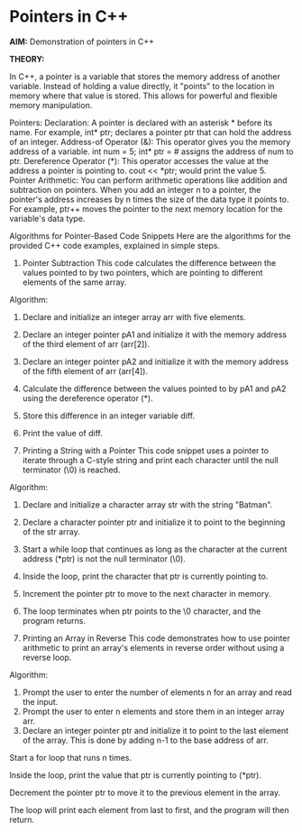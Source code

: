 # Pointers in C++

**AIM:** Demonstration of pointers in C++

**THEORY:**

In C++, a pointer is a variable that stores the memory address of another variable. Instead of holding a value directly, it "points" to the location in memory where that value is stored. This allows for powerful and flexible memory manipulation.

Pointers:
Declaration: A pointer is declared with an asterisk * before its name. For example, int* ptr; declares a pointer ptr that can hold the address of an integer.
Address-of Operator (&): This operator gives you the memory address of a variable. int num = 5; int* ptr = &num; assigns the address of num to ptr.
Dereference Operator (*): This operator accesses the value at the address a pointer is pointing to. cout << *ptr; would print the value 5.
Pointer Arithmetic: You can perform arithmetic operations like addition and subtraction on pointers. When you add an integer n to a pointer, the pointer's address increases by n times the size of the data type it points to. For example, ptr++ moves the pointer to the next memory location for the variable's data type.

Algorithms for Pointer-Based Code Snippets
Here are the algorithms for the provided C++ code examples, explained in simple steps.

1. Pointer Subtraction
This code calculates the difference between the values pointed to by two pointers, which are pointing to different elements of the same array.

Algorithm:
1. Declare and initialize an integer array arr with five elements.
2. Declare an integer pointer pA1 and initialize it with the memory address of the third element of arr (arr[2]).
3. Declare an integer pointer pA2 and initialize it with the memory address of the fifth element of arr (arr[4]).
4. Calculate the difference between the values pointed to by pA1 and pA2 using the dereference operator (*).
5. Store this difference in an integer variable diff.
6. Print the value of diff.

2. Printing a String with a Pointer
This code snippet uses a pointer to iterate through a C-style string and print each character until the null terminator (\0) is reached.

Algorithm:
1. Declare and initialize a character array str with the string "Batman".
2. Declare a character pointer ptr and initialize it to point to the beginning of the str array.
3. Start a while loop that continues as long as the character at the current address (*ptr) is not the null terminator (\0).
4. Inside the loop, print the character that ptr is currently pointing to.
5. Increment the pointer ptr to move to the next character in memory.
6. The loop terminates when ptr points to the \0 character, and the program returns.

3. Printing an Array in Reverse
This code demonstrates how to use pointer arithmetic to print an array's elements in reverse order without using a reverse loop.

Algorithm:
1. Prompt the user to enter the number of elements n for an array and read the input.
2. Prompt the user to enter n elements and store them in an integer array arr.
3. Declare an integer pointer ptr and initialize it to point to the last element of the array. This is done by adding n-1 to the base address of arr.

Start a for loop that runs n times.

Inside the loop, print the value that ptr is currently pointing to (*ptr).

Decrement the pointer ptr to move it to the previous element in the array.

The loop will print each element from last to first, and the program will then return.
